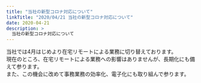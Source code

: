 ```yaml
---
title: "当社の新型コロナ対応について"
linkTitle: "2020/04/21 当社の新型コロナ対応について"
date: 2020-04-21
description: >
  当社の新型コロナ対応について
---
```


当社では4月はじめより在宅リモートによる業務に切り替えております。  
現在のところ、在宅リモートによる業務への影響はありませんが、長期化にも備えて参ります。  
また、この機会に改めて事務業務の効率化、電子化にも取り組んで参ります。
